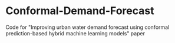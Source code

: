 # Conformal-Demand-Forecast
Code for "Improving urban water demand forecast using conformal prediction-based hybrid machine learning models" paper
